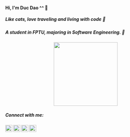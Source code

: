 #### Hi, I'm Duc Dao ^^ 👋
##### Like cats, love traveling and living with code 👀
##### A student in FPTU, majoring in Software Engineering. 🌱
<div id="header" align="center">
  <img src="https://media.giphy.com/media/ES4Vcv8zWfIt2/giphy.gif" width="200px"/>
</div>

##### Connect with me:
<div id="contact" align="center" style="margin: 0 auto">
  <a href="ducdmd152@gmail.com"><img align="left" alt="Duc Dao | Email" width="22px" src="https://cdn.jsdelivr.net/npm/simple-icons@v3/icons/gmail.svg" /></a>
  <a href="https://www.linkedin.com/in/ducdmd152/"><img align="left" alt="Duc Dao| LinkedIn" width="22px" src="https://cdn.jsdelivr.net/npm/simple-icons@v3/icons/linkedin.svg" /></a>
  <a href="https://www.instagram.com/heydmdd/"><img align="left" alt="heydmdd | Instagram" width="22px" src="https://cdn.jsdelivr.net/npm/simple-icons@v3/icons/instagram.svg" /></a>
  <a href="https://www.facebook.com/heydmdd/"><img align="left" alt="Duy Đức | Facebook" width="22px" src="https://cdn.jsdelivr.net/npm/simple-icons@v3/icons/facebook.svg" /></a>
</div>
